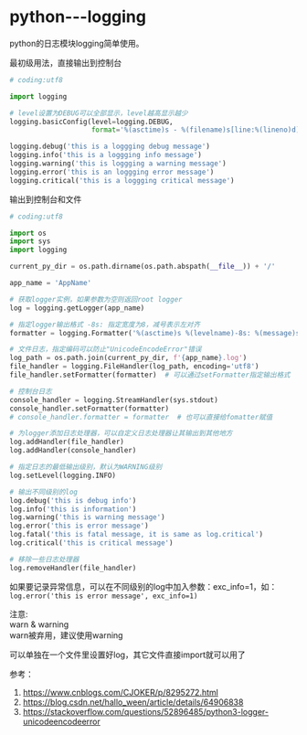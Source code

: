 # python---logging

python的日志模块logging简单使用。  

最初级用法，直接输出到控制台  
```python
# coding:utf8

import logging

# level设置为DEBUG可以全部显示，level越高显示越少
logging.basicConfig(level=logging.DEBUG,
                    format='%(asctime)s - %(filename)s[line:%(lineno)d] - %(levelname)s: %(message)s')

logging.debug('this is a loggging debug message')
logging.info('this is a loggging info message')
logging.warning('this is loggging a warning message')
logging.error('this is an loggging error message')
logging.critical('this is a loggging critical message')
```

输出到控制台和文件  
```python
# coding:utf8

import os
import sys
import logging

current_py_dir = os.path.dirname(os.path.abspath(__file__)) + '/'

app_name = 'AppName'

# 获取logger实例，如果参数为空则返回root logger
log = logging.getLogger(app_name)

# 指定logger输出格式 -8s: 指定宽度为8，减号表示左对齐
formatter = logging.Formatter('%(asctime)s %(levelname)-8s: %(message)s')

# 文件日志，指定编码可以防止"UnicodeEncodeError"错误
log_path = os.path.join(current_py_dir, f'{app_name}.log')
file_handler = logging.FileHandler(log_path, encoding='utf8')
file_handler.setFormatter(formatter)  # 可以通过setFormatter指定输出格式

# 控制台日志
console_handler = logging.StreamHandler(sys.stdout)
console_handler.setFormatter(formatter)
# console_handler.formatter = formatter  # 也可以直接给fomatter赋值

# 为logger添加日志处理器，可以自定义日志处理器让其输出到其他地方
log.addHandler(file_handler)
log.addHandler(console_handler)

# 指定日志的最低输出级别，默认为WARNING级别
log.setLevel(logging.INFO)

# 输出不同级别的log
log.debug('this is debug info')
log.info('this is information')
log.warning('this is warning message')
log.error('this is error message')
log.fatal('this is fatal message, it is same as log.critical')
log.critical('this is critical message')

# 移除一些日志处理器
log.removeHandler(file_handler)
```

如果要记录异常信息，可以在不同级别的log中加入参数：exc_info=1，如：  
`log.error('this is error message', exc_info=1)`  

注意:  
warn & warning  
warn被弃用，建议使用warning  

可以单独在一个文件里设置好log，其它文件直接import就可以用了  


参考：  
1. https://www.cnblogs.com/CJOKER/p/8295272.html
2. https://blog.csdn.net/hallo_ween/article/details/64906838
3. https://stackoverflow.com/questions/52896485/python3-logger-unicodeencodeerror
